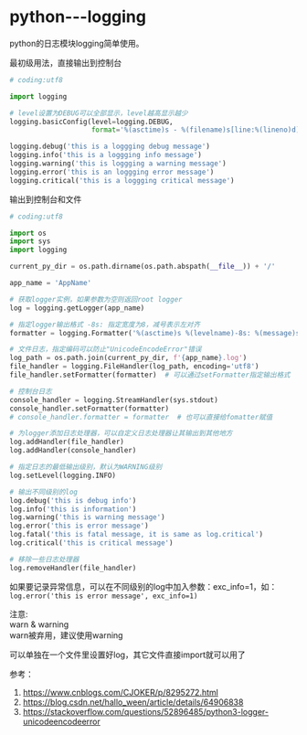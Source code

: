 # python---logging

python的日志模块logging简单使用。  

最初级用法，直接输出到控制台  
```python
# coding:utf8

import logging

# level设置为DEBUG可以全部显示，level越高显示越少
logging.basicConfig(level=logging.DEBUG,
                    format='%(asctime)s - %(filename)s[line:%(lineno)d] - %(levelname)s: %(message)s')

logging.debug('this is a loggging debug message')
logging.info('this is a loggging info message')
logging.warning('this is loggging a warning message')
logging.error('this is an loggging error message')
logging.critical('this is a loggging critical message')
```

输出到控制台和文件  
```python
# coding:utf8

import os
import sys
import logging

current_py_dir = os.path.dirname(os.path.abspath(__file__)) + '/'

app_name = 'AppName'

# 获取logger实例，如果参数为空则返回root logger
log = logging.getLogger(app_name)

# 指定logger输出格式 -8s: 指定宽度为8，减号表示左对齐
formatter = logging.Formatter('%(asctime)s %(levelname)-8s: %(message)s')

# 文件日志，指定编码可以防止"UnicodeEncodeError"错误
log_path = os.path.join(current_py_dir, f'{app_name}.log')
file_handler = logging.FileHandler(log_path, encoding='utf8')
file_handler.setFormatter(formatter)  # 可以通过setFormatter指定输出格式

# 控制台日志
console_handler = logging.StreamHandler(sys.stdout)
console_handler.setFormatter(formatter)
# console_handler.formatter = formatter  # 也可以直接给fomatter赋值

# 为logger添加日志处理器，可以自定义日志处理器让其输出到其他地方
log.addHandler(file_handler)
log.addHandler(console_handler)

# 指定日志的最低输出级别，默认为WARNING级别
log.setLevel(logging.INFO)

# 输出不同级别的log
log.debug('this is debug info')
log.info('this is information')
log.warning('this is warning message')
log.error('this is error message')
log.fatal('this is fatal message, it is same as log.critical')
log.critical('this is critical message')

# 移除一些日志处理器
log.removeHandler(file_handler)
```

如果要记录异常信息，可以在不同级别的log中加入参数：exc_info=1，如：  
`log.error('this is error message', exc_info=1)`  

注意:  
warn & warning  
warn被弃用，建议使用warning  

可以单独在一个文件里设置好log，其它文件直接import就可以用了  


参考：  
1. https://www.cnblogs.com/CJOKER/p/8295272.html
2. https://blog.csdn.net/hallo_ween/article/details/64906838
3. https://stackoverflow.com/questions/52896485/python3-logger-unicodeencodeerror
